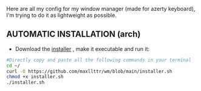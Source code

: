 Here are all my config for my window manager (made for azerty keyboard), I'm trying to do it as lightweight as possible.

## AUTOMATIC INSTALLATION (arch)
<div/>
  
- Download the [installer](https://github.com/maxlttr/wm/blob/main/installer.sh) , make it executable and run it:
```sh
#Directly copy and paste all the following commands in your terminal
cd ~/
curl -O https://github.com/maxllttr/wm/blob/main/installer.sh
chmod +x installer.sh
./installer.sh
```



